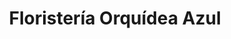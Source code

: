 ---
title: "Floristería Orquídea Azul"
url: /managua/floristeria-orquidea-azul/
shop: floristería
---